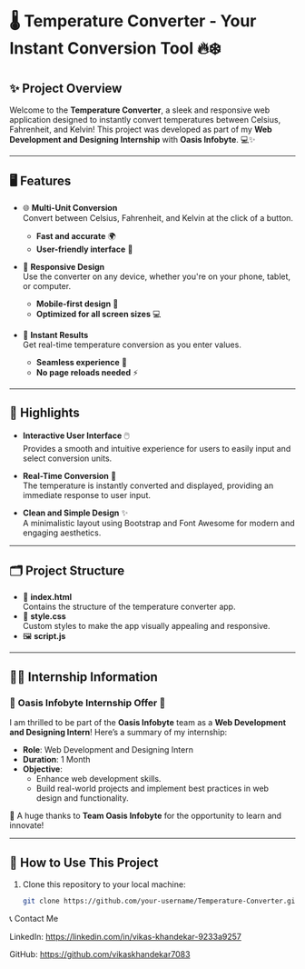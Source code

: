 # 🌡️ **Temperature Converter** - Your Instant Conversion Tool 🔥❄️

## ✨ **Project Overview**
Welcome to the **Temperature Converter**, a sleek and responsive web application designed to instantly convert temperatures between Celsius, Fahrenheit, and Kelvin! This project was developed as part of my **Web Development and Designing Internship** with **Oasis Infobyte**. 💻✨

---

## 🖥️ **Features**
- 🌐 **Multi-Unit Conversion**  
  Convert between Celsius, Fahrenheit, and Kelvin at the click of a button.  
  - **Fast and accurate** 🌍  
  - **User-friendly interface** 🔄

- 📱 **Responsive Design**  
  Use the converter on any device, whether you're on your phone, tablet, or computer.  
  - **Mobile-first design** 📱  
  - **Optimized for all screen sizes** 💻

- 🚀 **Instant Results**  
  Get real-time temperature conversion as you enter values.  
  - **Seamless experience** 🔄  
  - **No page reloads needed** ⚡

---

## 🌟 **Highlights**
- **Interactive User Interface** 🖱️  
  Provides a smooth and intuitive experience for users to easily input and select conversion units.
  
- **Real-Time Conversion** 🔄  
  The temperature is instantly converted and displayed, providing an immediate response to user input.

- **Clean and Simple Design** ✨  
  A minimalistic layout using Bootstrap and Font Awesome for modern and engaging aesthetics.

---

## 🗂️ **Project Structure**
- 📄 **index.html**  
  Contains the structure of the temperature converter app.
- 🎨 **style.css**  
  Custom styles to make the app visually appealing and responsive.
- 🖼️ **script.js**  
  

---

## 🧑‍💻 **Internship Information**
### 🌟 **Oasis Infobyte Internship Offer** 🌟  
I am thrilled to be part of the **Oasis Infobyte** team as a **Web Development and Designing Intern**! Here’s a summary of my internship:  

- **Role**: Web Development and Designing Intern  
- **Duration**: 1 Month  
- **Objective**:  
  - Enhance web development skills.  
  - Build real-world projects and implement best practices in web design and functionality.  

💼 A huge thanks to **Team Oasis Infobyte** for the opportunity to learn and innovate!

---

## 🚀 **How to Use This Project**
1. Clone this repository to your local machine:
   ```bash
   git clone https://github.com/your-username/Temperature-Converter.git

📞 Contact Me

LinkedIn: https://linkedin.com/in/vikas-khandekar-9233a9257

GitHub: https://github.com/vikaskhandekar7083
